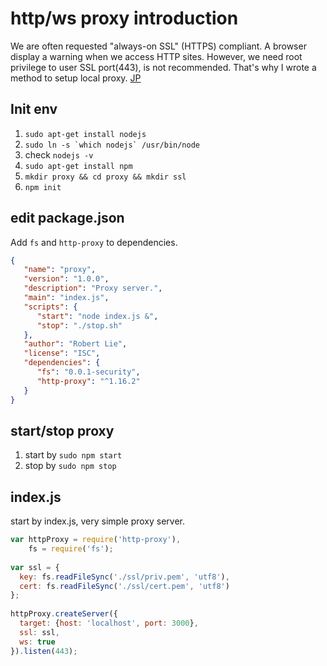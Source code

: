 http/ws proxy introduction
====
We are often requested "always-on SSL" (HTTPS) compliant.
A browser display a warning when we access HTTP sites.
However, we need root privilege to user SSL port(443), is not recommended.
That's why I wrote a method to setup local proxy. [JP](https://gist.github.com/namuyan/a94d2363cc363a5d8393c8716d8f5143)


Init env
----
1. `sudo apt-get install nodejs`
2. ```sudo ln -s `which nodejs` /usr/bin/node```
3. check `nodejs -v`
4. `sudo apt-get install npm`
5. `mkdir proxy && cd proxy && mkdir ssl`
6. `npm init`

edit package.json
----
Add `fs` and `http-proxy` to dependencies.
```json
{
   "name": "proxy",
   "version": "1.0.0",
   "description": "Proxy server.",
   "main": "index.js",
   "scripts": {
      "start": "node index.js &",
      "stop": "./stop.sh"
   },
   "author": "Robert Lie",
   "license": "ISC",
   "dependencies": {
      "fs": "0.0.1-security",
      "http-proxy": "^1.16.2"
   }
} 
```

start/stop proxy
----
1. start by `sudo npm start`
2. stop by `sudo npm stop`

index.js
----
start by index.js, very simple proxy server.
```javascript
var httpProxy = require('http-proxy'),
    fs = require('fs');
 
var ssl = {
  key: fs.readFileSync('./ssl/priv.pem', 'utf8'),
  cert: fs.readFileSync('./ssl/cert.pem', 'utf8')
};
 
httpProxy.createServer({
  target: {host: 'localhost', port: 3000},
  ssl: ssl,
  ws: true
}).listen(443);
```
